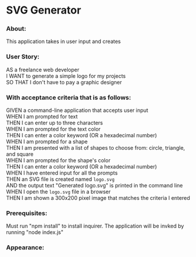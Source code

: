 # SVG Generator

### About:
This application takes in user input and creates 

### User Story:
AS a freelance web developer<br>
I WANT to generate a simple logo for my projects<br>
SO THAT I don't have to pay a graphic designer<br>

### With acceptance criteria that is as follows: 

GIVEN a command-line application that accepts user input<br>
WHEN I am prompted for text<br>
THEN I can enter up to three characters<br>
WHEN I am prompted for the text color<br>
THEN I can enter a color keyword (OR a hexadecimal number)<br>
WHEN I am prompted for a shape<br>
THEN I am presented with a list of shapes to choose from: circle, triangle, and square<br>
WHEN I am prompted for the shape's color<br>
THEN I can enter a color keyword (OR a hexadecimal number)<br>
WHEN I have entered input for all the prompts<br>
THEN an SVG file is created named `logo.svg`<br>
AND the output text "Generated logo.svg" is printed in the command line<br>
WHEN I open the `logo.svg` file in a browser<br>
THEN I am shown a 300x200 pixel image that matches the criteria I entered<br>

### Prerequisites:
Must run "npm install" to install inquirer.
The application will be invked by running "node index.js"

### Appearance: